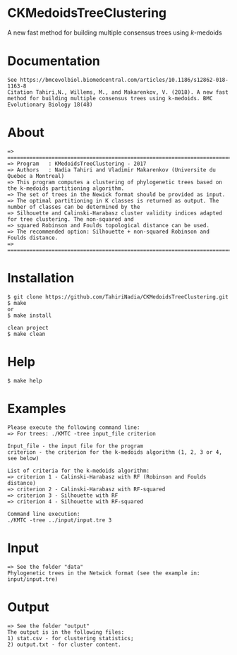 # CKMedoidsTreeClustering
A new fast method for building multiple consensus trees using *k*-medoids

# Documentation
	See https://bmcevolbiol.biomedcentral.com/articles/10.1186/s12862-018-1163-8
	Citation Tahiri,N., Willems, M., and Makarenkov, V. (2018). A new fast method for building multiple consensus trees using k-medoids. BMC Evolutionary Biology 18(48)

# About
	=> =============================================================================================================
	=> Program   : KMedoidsTreeClustering - 2017
	=> Authors   : Nadia Tahiri and Vladimir Makarenkov (Universite du Quebec a Montreal)
	=> This program computes a clustering of phylogenetic trees based on the k-medoids partitioning algorithm.
	=> The set of trees in the Newick format should be provided as input.
	=> The optimal partitioning in K classes is returned as output. The number of classes can be determined by the 
	=> Silhouette and Calinski-Harabasz cluster validity indices adapted for tree clustering. The non-squared and 
	=> squared Robinson and Foulds topological distance can be used. 
	=> The recommended option: Silhouette + non-squared Robinson and Foulds distance.
	=> =============================================================================================================

# Installation
	$ git clone https://github.com/TahiriNadia/CKMedoidsTreeClustering.git
	$ make 
	or
	$ make install
	    
	clean project
	$ make clean
	 
# Help
	$ make help

# Examples
	Please execute the following command line:
	=> For trees: ./KMTC -tree input_file criterion
	
	Input_file - the input file for the program 
	criterion - the criterion for the k-medoids algorithm (1, 2, 3 or 4, see below)

	List of criteria for the k-medoids algorithm:
	=> criterion 1 - Calinski-Harabasz with RF (Robinson and Foulds distance)
	=> criterion 2 - Calinski-Harabasz with RF-squared
	=> criterion 3 - Silhouette with RF
	=> criterion 4 - Silhouette with RF-squared
	
	Command line execution:
	./KMTC -tree ../input/input.tre 3
	
# Input
	=> See the folder "data"
	Phylogenetic trees in the Netwick format (see the example in: input/input.tre)
	
# Output
	=> See the folder "output"
	The output is in the following files:
	1) stat.csv - for clustering statistics;
	2) output.txt - for cluster content.
